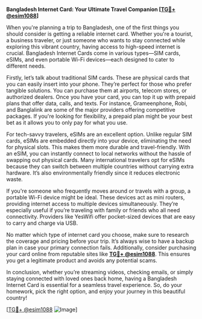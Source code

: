 **Bangladesh Internet Card: Your Ultimate Travel Companion [[TG💪+ @esim1088](https://t.me/s/esim1088)]**

When you're planning a trip to Bangladesh, one of the first things you should consider is getting a reliable internet card. Whether you're a tourist, a business traveler, or just someone who wants to stay connected while exploring this vibrant country, having access to high-speed internet is crucial. Bangladesh Internet Cards come in various types—SIM cards, eSIMs, and even portable Wi-Fi devices—each designed to cater to different needs.

Firstly, let’s talk about traditional SIM cards. These are physical cards that you can easily insert into your phone. They’re perfect for those who prefer tangible solutions. You can purchase them at airports, telecom stores, or authorized dealers. Once you have your card, you can top it up with prepaid plans that offer data, calls, and texts. For instance, Grameenphone, Robi, and Banglalink are some of the major providers offering competitive packages. If you're looking for flexibility, a prepaid plan might be your best bet as it allows you to only pay for what you use.

For tech-savvy travelers, eSIMs are an excellent option. Unlike regular SIM cards, eSIMs are embedded directly into your device, eliminating the need for physical slots. This makes them more durable and travel-friendly. With an eSIM, you can instantly connect to local networks without the hassle of swapping out physical cards. Many international travelers opt for eSIMs because they can switch between multiple countries without carrying extra hardware. It’s also environmentally friendly since it reduces electronic waste.

If you're someone who frequently moves around or travels with a group, a portable Wi-Fi device might be ideal. These devices act as mini routers, providing internet access to multiple devices simultaneously. They’re especially useful if you’re traveling with family or friends who all need connectivity. Providers like YesWifi offer pocket-sized devices that are easy to carry and charge via USB.

No matter which type of internet card you choose, make sure to research the coverage and pricing before your trip. It’s always wise to have a backup plan in case your primary connection fails. Additionally, consider purchasing your card online from reputable sites like **[TG💪+ @esim1088](https://t.me/s/esim1088)**. This ensures you get a legitimate product and avoids any potential scams.

In conclusion, whether you’re streaming videos, checking emails, or simply staying connected with loved ones back home, having a Bangladesh Internet Card is essential for a seamless travel experience. So, do your homework, pick the right option, and enjoy your journey in this beautiful country!

[[TG💪+ @esim1088](https://t.me/s/esim1088) ![Image](https://i.postimg.cc/Y0z9fWf4/image.png)]
